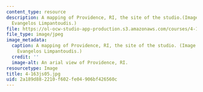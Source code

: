 ```yaml
---
content_type: resource
description: A mapping of Providence, RI, the site of the studio.(Image courtesy of
  Evangelos Limpantoudis.)
file: https://ol-ocw-studio-app-production.s3.amazonaws.com/courses/4-163j-urban-design-studio-providence-spring-2005/2a189d882210f602fe04906bf426560c_4-163js05.jpg
file_type: image/jpeg
image_metadata:
  caption: A mapping of Providence, RI, the site of the studio. (Image courtesy of
    Evangelos Limpantoudis.)
  credit: ''
  image-alt: An arial view of Providence, RI.
resourcetype: Image
title: 4-163js05.jpg
uid: 2a189d88-2210-f602-fe04-906bf426560c
---
```

